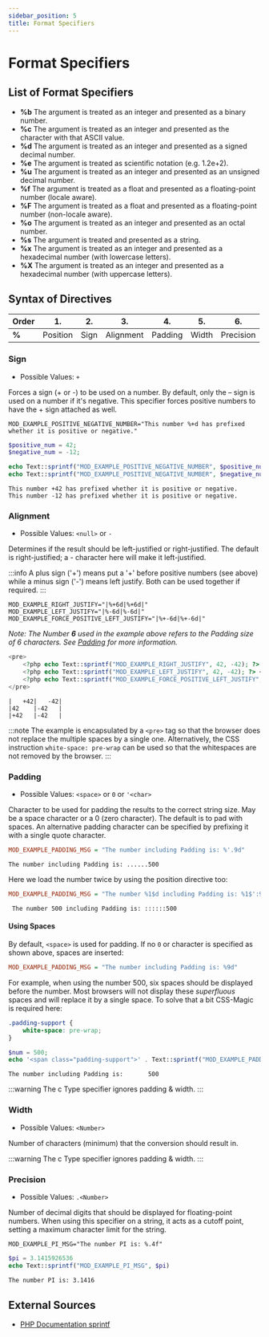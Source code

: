 ```yaml
---
sidebar_position: 5
title: Format Specifiers
---
```


Format Specifiers
=================

## List of Format Specifiers

- **%b** The argument is treated as an integer and presented as a binary number.
- **%c** The argument is treated as an integer and presented as the character with that ASCII value.
- **%d** The argument is treated as an integer and presented as a signed decimal number.
- **%e** The argument is treated as scientific notation (e.g. 1.2e+2).
- **%u** The argument is treated as an integer and presented as an unsigned decimal number.
- **%f** The argument is treated as a float and presented as a floating-point number (locale aware).
- **%F** The argument is treated as a float and presented as a floating-point number (non-locale aware).
- **%o** The argument is treated as an integer and presented as an octal number.
- **%s** The argument is treated and presented as a string.
- **%x** The argument is treated as an integer and presented as a hexadecimal number (with lowercase letters).
- **%X** The argument is treated as an integer and presented as a hexadecimal number (with uppercase letters).

## Syntax of Directives

| Order | 1.       | 2.   | 3.        | 4.      | 5.    | 6.        |
|-------|----------|------|-----------|---------|-------|-----------|
| **%** | Position | Sign | Alignment | Padding | Width | Precision |

### Sign

- Possible Values: `+`

Forces a sign (+ or -) to be used on a number. By default, only the – sign is used on a number if it's negative.
This specifier forces positive numbers to have the + sign attached as well.

```ìni title="Using the '+' Sign"
MOD_EXAMPLE_POSITIVE_NEGATIVE_NUMBER="This number %+d has prefixed whether it is positive or negative."
```

```php
$positive_num = 42;
$negative_num = -12;

echo Text::sprintf("MOD_EXAMPLE_POSITIVE_NEGATIVE_NUMBER", $positive_num);
echo Text::sprintf("MOD_EXAMPLE_POSITIVE_NEGATIVE_NUMBER", $negative_num);
```

```plaintext title="Result including forced sign display for positive and negative numbers"
This number +42 has prefixed whether it is positive or negative.
This number -12 has prefixed whether it is positive or negative. 
```

### Alignment

- Possible Values: `<null>` or `-`

Determines if the result should be left-justified or right-justified. The default is right-justified; a - character
here will make it left-justified.

:::info
A plus sign ('+') means put a '+' before positive numbers (see above) while a minus sign ('-') means left justify. 
Both can be used together if required.
:::

```ìni title="Using the '-' Sign to left-justify"
MOD_EXAMPLE_RIGHT_JUSTIFY="|%+6d|%+6d|"
MOD_EXAMPLE_LEFT_JUSTIFY="|%-6d|%-6d|"
MOD_EXAMPLE_FORCE_POSITIVE_LEFT_JUSTIFY="|%+-6d|%+-6d|"
```
*Note: The Number **6** used in the example above refers to the Padding size of 6 characters. See [Padding](#padding) 
for more information.*

```php
<pre>
    <?php echo Text::sprintf("MOD_EXAMPLE_RIGHT_JUSTIFY", 42, -42); ?> <br>
    <?php echo Text::sprintf("MOD_EXAMPLE_LEFT_JUSTIFY", 42, -42); ?> <br>
    <?php echo Text::sprintf("MOD_EXAMPLE_FORCE_POSITIVE_LEFT_JUSTIFY", 42, -42); ?>
</pre>
```

```plaintext title="Result"
|   +42|   -42| 
|42    |-42   | 
|+42   |-42   |
```

:::note
The example is encapsulated by a `<pre>` tag so that the browser does not replace the multiple spaces by a single one. 
Alternatively, the CSS instruction `white-space: pre-wrap` can be used so that the whitespaces are not removed by 
the browser.
:::

### Padding

- Possible Values: `<space>` or `0` or `'<char>`

Character to be used for padding the results to the correct string size. May be a space character or a 0 (zero
character). The default is to pad with spaces. An alternative padding character can be specified by prefixing it with a
single quote character.

```ini title="Using Padding"
MOD_EXAMPLE_PADDING_MSG = "The number including Padding is: %'.9d"
```

```plaintext title="When the number 500 is given and a dot is used as char"
The number including Padding is: ......500 
```

Here we load the number twice by using the position directive too:

```ini title="Using Padding once"
MOD_EXAMPLE_PADDING_MSG = "The number %1$d including Padding is: %1$':9d"
```

```plaintext title="When the number 500 is given and a colon is used as char"
 The number 500 including Padding is: ::::::500  
```

#### Using Spaces

By default, `<space>` is used for padding. If no `0` or character is specified as shown above, spaces are inserted:

```ini title="Using space Padding"
MOD_EXAMPLE_PADDING_MSG = "The number including Padding is: %9d"
```

For example, when using the number 500, six spaces should be displayed before the number. Most browsers will not
display these *superfluous* spaces and will replace it by a single space. To solve that a bit CSS-Magic is required
here:

```css title="CSS to render multiple whitespaces"
.padding-support {
    white-space: pre-wrap;
}
```

```php title="Encapsulating the Translation to render multiple whitespaces"
$num = 500;
echo '<span class="padding-support">' . Text::sprintf("MOD_EXAMPLE_PADDING_MSG", $num) . '</span>';
```

```paintext title="Rendered with multiple whitespaces"
The number including Padding is:       500
```

:::warning
The c Type specifier ignores padding & width.
:::

### Width

- Possible Values: `<Number>`

Number of characters (minimum) that the conversion should result in.

:::warning
The c Type specifier ignores padding & width.
:::

### Precision

- Possible Values: `.<Number>`

Number of decimal digits that should be displayed for floating-point numbers. When using this specifier on a string,
it acts as a cutoff point, setting a maximum character limit for the string.

```ìni text="Example Language File"
MOD_EXAMPLE_PI_MSG="The number PI is: %.4f"
```

```php text="Example Translation implementation using precisision"
$pi = 3.1415926536
echo Text::sprintf("MOD_EXAMPLE_PI_MSG", $pi)
```

```txt text="Result"
The number PI is: 3.1416
```

## External Sources

- [PHP Documentation sprintf](https://www.php.net/manual/en/function.sprintf.php)